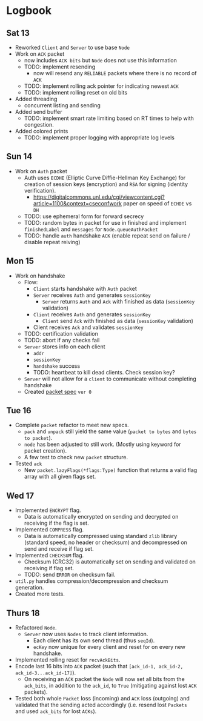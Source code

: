 # Logbook

## Sat 13

- Reworked `Client` and `Server` to use base `Node`
- Work on `ACK` packet
    - now includes `ACK bits` but `Node` does not use this information
    - TODO: implement resending
        - now will resend any `RELIABLE` packets where there is no record of `ACK`
    - TODO: implement rolling ack pointer for indicating newest `ACK`
    - TODO: implement rolling reset on old bits
- Added threading
    - concurrent listing and sending
- Added send buffer
    - TODO: implement smart rate limiting based on RT times to help with congestion.
- Added colored prints
    - TODO: implement proper logging with appropriate log levels

## Sun 14

- Work on `Auth` packet
    - Auth uses `ECDHE` (Elliptic Curve Diffie-Hellman Key Exchange) for creation of session keys (encryption) and `RSA` for signing (identity verification).
        - <https://digitalcommons.unl.edu/cgi/viewcontent.cgi?article=1100&context=cseconfwork> paper on speed of `ECHDE` vs `DH`
    - TODO: use ephemeral form for forward secrecy
    - TODO: random bytes in packet for use in finished and implement `finishedLabel` and `messages` for `Node.queueAuthPacket`
    - TODO: handle `auth` handshake `ACK` (enable repeat send on failure / disable repeat reiving)

## Mon 15

- Work on handshake
    - Flow:
        - `Client` starts handshake with `Auth` packet
        - `Server` receives `Auth` and generates `sessionKey`
            - `Server` returns `Auth` and `Ack` with finished as data (`sessionKey` validation)
        - `Client` receives `Auth` and generates `sessionKey`
            - `Client` send `Ack` with finished as data (`sessionKey` validation)
        - Client receives `Ack` and validates `sessionKey`
    - TODO: certification validation
    - TODO: abort if any checks fail
    - `Server` stores info on each client
        - `addr`
        - `sessionKey`
        - `handshake` success
        - TODO: heartbeat to kill dead clients. Check session key?
    - `Server` will not allow for a `client` to communicate without completing handshake
    - Created [packet spec](packet_spec.pdf) `ver 0`

## Tue 16

- Complete `packet` refactor to meet new specs.
    - `pack` and `unpack` still yield the same value (`packet to bytes` and `bytes to packet`).
    - `node` has been adjusted to still work. (Mostly using keyword for packet creation).
    - A few test to check new `packet` structure.
- Tested `ack`
    - New `packet.lazyFlags(*flags:Type)` function that returns a valid flag array with all given flags set.

## Wed 17

- Implemented `ENCRYPT` flag.
    - Data is automatically encrypted on sending and decrypted on receiving if the flag is set.
- Implemented  `COMPRESS` flag.
    - Data is automatically compressed using standard `zlib` library (standard speed, no header or checksum) and decompressed on send and receive if flag set.
- Implemented `CHECKSUM` flag.
    - Checksum (CRC32) is automatically set on sending and validated on receiving if flag set.
    - TODO: send `ERROR` on checksum fail.
- `util.py` handles compression/decompression and checksum generation.
- Created more tests.

## Thurs 18

- Refactored `Node`.
    - `Server` now uses `Nodes` to track client information.
        - Each client has its own send thread (thus `seqId`).
        - `ecKey` now unique for every client and reset for on every new handshake.
- Implemented rolling reset for `recvAckBits`.
- Encode last 16 bits into `ACK` packet (such that `[ack_id-1, ack_id-2, ack_id-3...ack_id-17]`).
    - On receiving an `ACK` packet the `Node` will now set all bits from the `ack_bits`, in addition to the `ack_id`, to `True` (mitigating against lost `ACK` packets).
- Tested both whole `Packet` loss (incoming) and `ACK` loss (outgoing) and validated that the sending acted accordingly (i.e. resend lost `Packets` and used `ack_bits` for lost `ACKs`).
